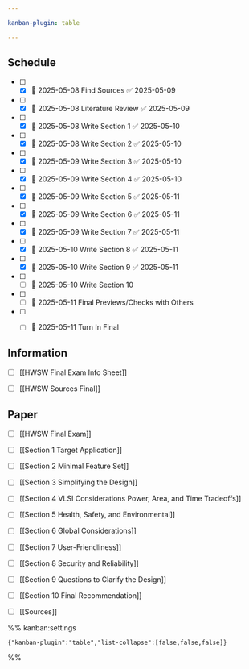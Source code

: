 ```yaml
---

kanban-plugin: table

---
```


## Schedule

- [ ] - [x] 📅 2025-05-08 Find Sources ✅ 2025-05-09
- [ ] - [x] 📅 2025-05-08 Literature Review ✅ 2025-05-09
- [ ] - [x] 📅 2025-05-08 Write Section 1 ✅ 2025-05-10
- [ ] - [x] 📅 2025-05-08 Write Section 2 ✅ 2025-05-10
- [ ] - [x] 📅 2025-05-09 Write Section 3 ✅ 2025-05-10
- [ ] - [x] 📅 2025-05-09 Write Section 4 ✅ 2025-05-10
- [ ] - [x] 📅 2025-05-09 Write Section 5 ✅ 2025-05-11
- [ ] - [x] 📅 2025-05-09 Write Section 6 ✅ 2025-05-11
- [ ] - [x] 📅 2025-05-09 Write Section 7 ✅ 2025-05-11
- [ ] - [x] 📅 2025-05-10 Write Section 8 ✅ 2025-05-11
- [ ] - [x] 📅 2025-05-10 Write Section 9 ✅ 2025-05-11
- [ ] - [ ] 📅 2025-05-10 Write Section 10
- [ ] - [ ] 📅 2025-05-11 Final Previews/Checks with Others
- [ ] - [ ] 📅 2025-05-11 Turn In Final


## Information

- [ ] [[HWSW Final Exam Info Sheet]]
- [ ] [[HWSW Sources Final]]


## Paper

- [ ] [[HWSW Final Exam]]
- [ ] [[Section 1 Target Application]]
- [ ] [[Section 2 Minimal Feature Set]]
- [ ] [[Section 3 Simplifying the Design]]
- [ ] [[Section 4 VLSI Considerations Power, Area, and Time Tradeoffs]]
- [ ] [[Section 5 Health, Safety, and Environmental]]
- [ ] [[Section 6 Global Considerations]]
- [ ] [[Section 7 User-Friendliness]]
- [ ] [[Section 8 Security and Reliability]]
- [ ] [[Section 9 Questions to Clarify the Design]]
- [ ] [[Section 10 Final Recommendation]]
- [ ] [[Sources]]




%% kanban:settings
```
{"kanban-plugin":"table","list-collapse":[false,false,false]}
```
%%